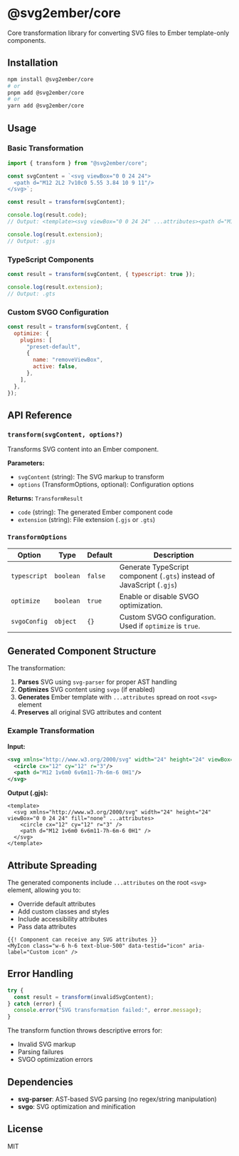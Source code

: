 # @svg2ember/core

Core transformation library for converting SVG files to Ember template-only components.

## Installation

```bash
npm install @svg2ember/core
# or
pnpm add @svg2ember/core
# or
yarn add @svg2ember/core
```

## Usage

### Basic Transformation

```js
import { transform } from "@svg2ember/core";

const svgContent = `<svg viewBox="0 0 24 24">
  <path d="M12 2L2 7v10c0 5.55 3.84 10 9 11"/>
</svg>`;

const result = transform(svgContent);

console.log(result.code);
// Output: <template><svg viewBox="0 0 24 24" ...attributes><path d="M12 2L2 7v10c0 5.55 3.84 10 9 11"/></svg></template>

console.log(result.extension);
// Output: .gjs
```

### TypeScript Components

```js
const result = transform(svgContent, { typescript: true });

console.log(result.extension);
// Output: .gts
```

### Custom SVGO Configuration

```js
const result = transform(svgContent, {
  optimize: {
    plugins: [
      "preset-default",
      {
        name: "removeViewBox",
        active: false,
      },
    ],
  },
});
```

## API Reference

### `transform(svgContent, options?)`

Transforms SVG content into an Ember component.

**Parameters:**

- `svgContent` (string): The SVG markup to transform
- `options` (TransformOptions, optional): Configuration options

**Returns:** `TransformResult`

- `code` (string): The generated Ember component code
- `extension` (string): File extension (`.gjs` or `.gts`)

### `TransformOptions`

| Option       | Type      | Default | Description                                                           |
| ------------ | --------- | ------- | --------------------------------------------------------------------- |
| `typescript` | `boolean` | `false` | Generate TypeScript component (`.gts`) instead of JavaScript (`.gjs`) |
| `optimize`   | `boolean` | `true`  | Enable or disable SVGO optimization.                                  |
| `svgoConfig` | `object`  | `{}`    | Custom SVGO configuration. Used if `optimize` is `true`.              |

## Generated Component Structure

The transformation:

1. **Parses** SVG using `svg-parser` for proper AST handling
2. **Optimizes** SVG content using `svgo` (if enabled)
3. **Generates** Ember template with `...attributes` spread on root `<svg>` element
4. **Preserves** all original SVG attributes and content

### Example Transformation

**Input:**

```svg
<svg xmlns="http://www.w3.org/2000/svg" width="24" height="24" viewBox="0 0 24 24" fill="none">
  <circle cx="12" cy="12" r="3"/>
  <path d="M12 1v6m0 6v6m11-7h-6m-6 0H1"/>
</svg>
```

**Output (.gjs):**

```gjs
<template>
  <svg xmlns="http://www.w3.org/2000/svg" width="24" height="24" viewBox="0 0 24 24" fill="none" ...attributes>
    <circle cx="12" cy="12" r="3" />
    <path d="M12 1v6m0 6v6m11-7h-6m-6 0H1" />
  </svg>
</template>
```

## Attribute Spreading

The generated components include `...attributes` on the root `<svg>` element, allowing you to:

- Override default attributes
- Add custom classes and styles
- Include accessibility attributes
- Pass data attributes

```gjs
{{! Component can receive any SVG attributes }}
<MyIcon class="w-6 h-6 text-blue-500" data-testid="icon" aria-label="Custom icon" />
```

## Error Handling

```js
try {
  const result = transform(invalidSvgContent);
} catch (error) {
  console.error("SVG transformation failed:", error.message);
}
```

The transform function throws descriptive errors for:

- Invalid SVG markup
- Parsing failures
- SVGO optimization errors

## Dependencies

- **svg-parser**: AST-based SVG parsing (no regex/string manipulation)
- **svgo**: SVG optimization and minification

## License

MIT

